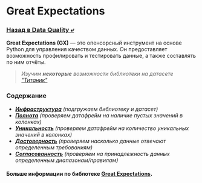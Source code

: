 # Great Expectations

### [Назад в Data Quality ⤶](/README.md)

**Great Expectations (GX)** — это опенсорсный инструмент на основе Python для управления качеством данных. 
Он предоставляет возможность профилировать и тестировать данные, а также составлять по ним отчёты.

> _Изучим **некоторые** возможности библиотеки на датасете ["Титаник"](data/titanic.csv)_

### Содержание
- ***[Инфраструктура](data/infrastructure.py)***
_(подгружаем библиотеку и датасет)_
- ***[Полнота](data/completeness.py)***
_(проверяем датафрейм на наличие пустых значений в колонках)_
- ***[Уникальность](data/uniqueness.py)***
_(проверяем датафрейм на количество уникальных значений в колонках)_
- ***[Достоверность](data/validity.py)***
_(проверяем насколько данные отвечают определенным требованиям)_
- ***[Согласованность](data/consistency.py)***
_(проверяем на принадлежность данных определенным диапазонам/правилам)_

#### Больше информации по библотеке [Great Expectations](https://github.com/great-expectations).